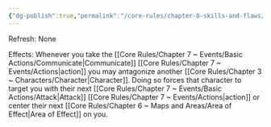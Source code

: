 ```yaml
---
{"dg-publish":true,"permalink":"/core-rules/chapter-8-skills-and-flaws/skill-list/insight/rank-2/taunt/"}
---
```


Refresh: None

Effects:
Whenever you take the [[Core Rules/Chapter 7 ~ Events/Basic Actions/Communicate\|Communicate]] [[Core Rules/Chapter 7 ~ Events/Actions\|action]] you may antagonize another [[Core Rules/Chapter 3 ~ Characters/Character\|Character]]. Doing so forces that character to target you with their next [[Core Rules/Chapter 7 ~ Events/Basic Actions/Attack\|Attack]] [[Core Rules/Chapter 7 ~ Events/Actions\|action]] or center their next [[Core Rules/Chapter 6 ~ Maps and Areas/Area of Effect\|Area of Effect]] on you.